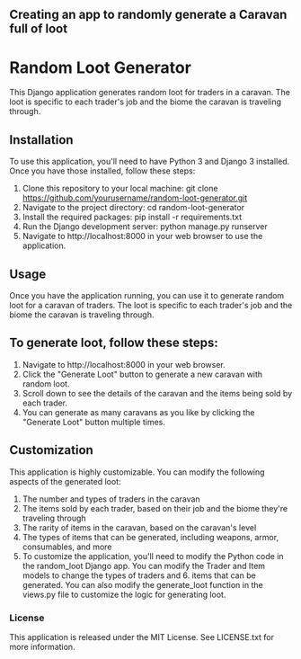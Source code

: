 ## Creating an app to randomly generate a Caravan full of loot

# Random Loot Generator

This Django application generates random loot for traders in a caravan. The loot is specific to each trader's job and the biome the caravan is traveling through.

## Installation

To use this application, you'll need to have Python 3 and Django 3 installed. Once you have those installed, follow these steps:

1. Clone this repository to your local machine: git clone https://github.com/yourusername/random-loot-generator.git
2. Navigate to the project directory: cd random-loot-generator
3. Install the required packages: pip install -r requirements.txt
4. Run the Django development server: python manage.py runserver
5. Navigate to http://localhost:8000 in your web browser to use the application.

## Usage

Once you have the application running, you can use it to generate random loot for a caravan of traders. The loot is specific to each trader's job and the biome the caravan is traveling through.

## To generate loot, follow these steps:

1. Navigate to http://localhost:8000 in your web browser.
2. Click the "Generate Loot" button to generate a new caravan with random loot.
3. Scroll down to see the details of the caravan and the items being sold by each trader.
4. You can generate as many caravans as you like by clicking the "Generate Loot" button multiple times.

## Customization

This application is highly customizable. You can modify the following aspects of the generated loot:

1. The number and types of traders in the caravan
2. The items sold by each trader, based on their job and the biome they're traveling through
3. The rarity of items in the caravan, based on the caravan's level
4. The types of items that can be generated, including weapons, armor, consumables, and more
5. To customize the application, you'll need to modify the Python code in the random_loot Django app. You can modify the Trader and Item models to change the types of traders and 6. items that can be generated. You can also modify the generate_loot function in the views.py file to customize the logic for generating loot.

### License

This application is released under the MIT License. See LICENSE.txt for more information.
